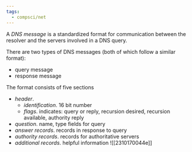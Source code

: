 ```yaml
---
tags:
  - compsci/net
---
```

A *DNS message* is a standardized format for communication between the resolver and the servers involved in a DNS query. 

There are two types of DNS messages (both of which follow a similar format):
- query message
- response message

The format consists of five sections
- *header*.
	- *identification*. 16 bit number
	- *flags*. indicates: query or reply, recursion desired, recursion available, authority reply
- *question*. name, type fields for query
- *answer records*. records in response to query
- *authority records*. records for authoritative servers
- *additional records*. helpful information
![[2310170044e]]